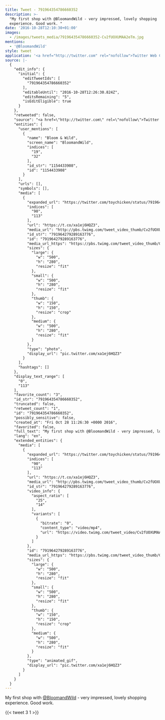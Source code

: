 ```yaml
---
title: Tweet - 791964354786660352
description: >-
  "My first shop with @BloomandWild - very impressed, lovely shopping
  experience. Good work. "
date: '2016-10-28T12:10:30+01:00'
images:
  - /images/tweets_media/791964354786660352-Cv2fUOXUMAA2eTm.jpg
mentions:
  - '@BloomandWild'
style: tweet
application: '<a href="http://twitter.com" rel="nofollow">Twitter Web Client</a>'
source: |-
  {
    "edit_info": {
      "initial": {
        "editTweetIds": [
          "791964354786660352"
        ],
        "editableUntil": "2016-10-28T12:26:30.824Z",
        "editsRemaining": "5",
        "isEditEligible": true
      }
    },
    "retweeted": false,
    "source": "<a href=\"http://twitter.com\" rel=\"nofollow\">Twitter Web Client</a>",
    "entities": {
      "user_mentions": [
        {
          "name": "Bloom & Wild",
          "screen_name": "BloomandWild",
          "indices": [
            "19",
            "32"
          ],
          "id_str": "1154433908",
          "id": "1154433908"
        }
      ],
      "urls": [],
      "symbols": [],
      "media": [
        {
          "expanded_url": "https://twitter.com/toychicken/status/791964354786660352/photo/1",
          "indices": [
            "90",
            "113"
          ],
          "url": "https://t.co/xa1ej6HQZ3",
          "media_url": "http://pbs.twimg.com/tweet_video_thumb/Cv2fUOXUMAA2eTm.jpg",
          "id_str": "791964279289163776",
          "id": "791964279289163776",
          "media_url_https": "https://pbs.twimg.com/tweet_video_thumb/Cv2fUOXUMAA2eTm.jpg",
          "sizes": {
            "large": {
              "w": "500",
              "h": "280",
              "resize": "fit"
            },
            "small": {
              "w": "500",
              "h": "280",
              "resize": "fit"
            },
            "thumb": {
              "w": "150",
              "h": "150",
              "resize": "crop"
            },
            "medium": {
              "w": "500",
              "h": "280",
              "resize": "fit"
            }
          },
          "type": "photo",
          "display_url": "pic.twitter.com/xa1ej6HQZ3"
        }
      ],
      "hashtags": []
    },
    "display_text_range": [
      "0",
      "113"
    ],
    "favorite_count": "3",
    "id_str": "791964354786660352",
    "truncated": false,
    "retweet_count": "1",
    "id": "791964354786660352",
    "possibly_sensitive": false,
    "created_at": "Fri Oct 28 11:26:30 +0000 2016",
    "favorited": false,
    "full_text": "My first shop with @BloomandWild - very impressed, lovely shopping experience. Good work. https://t.co/xa1ej6HQZ3",
    "lang": "en",
    "extended_entities": {
      "media": [
        {
          "expanded_url": "https://twitter.com/toychicken/status/791964354786660352/photo/1",
          "indices": [
            "90",
            "113"
          ],
          "url": "https://t.co/xa1ej6HQZ3",
          "media_url": "http://pbs.twimg.com/tweet_video_thumb/Cv2fUOXUMAA2eTm.jpg",
          "id_str": "791964279289163776",
          "video_info": {
            "aspect_ratio": [
              "25",
              "14"
            ],
            "variants": [
              {
                "bitrate": "0",
                "content_type": "video/mp4",
                "url": "https://video.twimg.com/tweet_video/Cv2fUOXUMAA2eTm.mp4"
              }
            ]
          },
          "id": "791964279289163776",
          "media_url_https": "https://pbs.twimg.com/tweet_video_thumb/Cv2fUOXUMAA2eTm.jpg",
          "sizes": {
            "large": {
              "w": "500",
              "h": "280",
              "resize": "fit"
            },
            "small": {
              "w": "500",
              "h": "280",
              "resize": "fit"
            },
            "thumb": {
              "w": "150",
              "h": "150",
              "resize": "crop"
            },
            "medium": {
              "w": "500",
              "h": "280",
              "resize": "fit"
            }
          },
          "type": "animated_gif",
          "display_url": "pic.twitter.com/xa1ej6HQZ3"
        }
      ]
    }
  }
---
```

My first shop with [@BloomandWild](https://twitter.com/@BloomandWild) - very impressed, lovely shopping experience. Good work. 
    
{{< tweet 3 1 >}}
    
